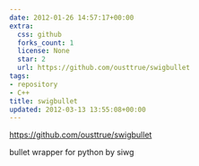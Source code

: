 ```yaml
---
date: 2012-01-26 14:57:17+00:00
extra:
  css: github
  forks_count: 1
  license: None
  star: 2
  url: https://github.com/ousttrue/swigbullet
tags:
- repository
- C++
title: swigbullet
updated: 2012-03-13 13:55:08+00:00
---
```


<https://github.com/ousttrue/swigbullet>

bullet wrapper for python by siwg
